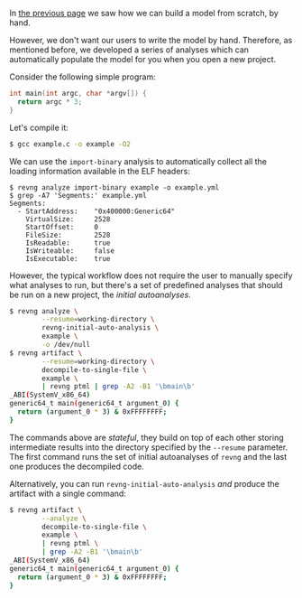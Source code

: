 In [the previous page](model-tutorial.md) we saw how we can build a model from scratch, by hand.

However, we don't want our users to write the model by hand.
Therefore, as mentioned before, we developed a series of analyses which can automatically populate the model for you when you open a new project.

Consider the following simple program:

```c title="example.c"
int main(int argc, char *argv[]) {
  return argc * 3;
}
```

Let's compile it:

```bash
$ gcc example.c -o example -O2
```

We can use the `import-binary` analysis to automatically collect all the loading information available in the ELF headers:

```{bash ignore="VirtualSize|FileSize"}
$ revng analyze import-binary example -o example.yml
$ grep -A7 'Segments:' example.yml
Segments:
  - StartAddress:    "0x400000:Generic64"
    VirtualSize:     2528
    StartOffset:     0
    FileSize:        2528
    IsReadable:      true
    IsWriteable:     false
    IsExecutable:    true
```

However, the typical workflow does not require the user to manually specify what analyses to run, but there's a set of predefined analyses that should be run on a new project, the *initial autoanalyses*.

```bash
$ revng analyze \
        --resume=working-directory \
        revng-initial-auto-analysis \
        example \
        -o /dev/null
$ revng artifact \
        --resume=working-directory \
        decompile-to-single-file \
        example \
        | revng ptml | grep -A2 -B1 '\bmain\b'
_ABI(SystemV_x86_64)
generic64_t main(generic64_t argument_0) {
  return (argument_0 * 3) & 0xFFFFFFFF;
}
```

The commands above are *stateful*, they build on top of each other storing intermediate results into the directory specified by the `--resume` parameter.
The first command runs the set of initial autoanalyses of `revng` and the last one produces the decompiled code.

Alternatively, you can run `revng-initial-auto-analysis` *and* produce the artifact with a single command:

```bash
$ revng artifact \
        --analyze \
        decompile-to-single-file \
        example \
        | revng ptml \
        | grep -A2 -B1 '\bmain\b'
_ABI(SystemV_x86_64)
generic64_t main(generic64_t argument_0) {
  return (argument_0 * 3) & 0xFFFFFFFF;
}
```
